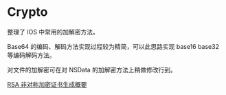 # Crypto

整理了 IOS 中常用的加解密方法。

Base64 的编码、解码方法实现过程较为精简，可以此思路实现 base16 base32 等编码解码方法。

对文件的加解密可在对 NSData 的加解密方法上稍做修改行到。

[RSA 非对称加密证书生成概要](./openssl_rsa_certificate_生成与转换.md)